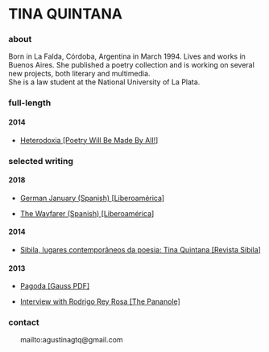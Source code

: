 <!--
Enter your name here, this is what appears in the tab label on a browser.
 -->
<title>Tina Quintana</title>

<body>
<div class="list">

<!--

 -->
<h1 class="name">TINA QUINTANA</h1>

<!--
Born in La Falda, Córdoba, Argentina in March 1994. Lives and works in Buenos Aires. She published a poetry collection and is working on several new projects, both literary and multimedia. <br/>She is a law student at the National University of La Plata.
 -->
<div class="bio">
<div class="bioTitle">
<h3>about</h3>
</div>

Born in La Falda, Córdoba, Argentina in March 1994. Lives and works in Buenos Aires. She published a poetry collection and is working on several new projects, both literary and multimedia. <br/>She is a law student at the National University of La Plata.


</div>

<!--
If you're deleting the bio, stop deleting from here.
 -->

<!--
Here's where we will fill in all your work.
The h3 and h4 are your headers. These help split the links into categories.
The <a ... part is a link.

Replace the google link with the link to your Work
Replace "Work Title [Journal]" with whatever you like.

The <br> is a line brake. This makes sure each link is on a new line.
 -->

<h3>full-length</h3>
<h4>2014</h4>

<ul>
<li><a href="http://poetrywillbemadebyall.com/book/heterodoxia/" target="_blank">Heterodoxia [Poetry Will Be Made By All!]</a></li>
</ul>

<h3>selected writing</h3>

<h4>2018</h4>
<ul>
<li><a href="https://liberoamerica.com/2018/07/08/enero-aleman/" target="_blank">German January (Spanish) [Liberoamérica]</a></li>
</ul>
<ul>
<li><a href="https://liberoamerica.com/2018/05/01/el-vendedor-ambulante/" target="_blank">The Wayfarer (Spanish) [Liberoamérica]</a></li>
</ul>

<h4>2014</h4>

<ul>
<li><a href="http://sibila.com.br/critica/sibila-lugares-contemporaneos-da-poesia-tina-quintana/11138" target="_blank">Sibila, lugares contemporâneos da poesia: Tina Quintana [Revista Sibila]</a></li>
</ul>

<h4>2013</h4>

<ul>
<li><a href="https://www.gauss-pdf.com/post/63567146598/gpdf083-tina-quintana-pagoda" target="_blank">Pagoda [Gauss PDF]</a></li>
</ul>
<ul>
<li><a href="https://issuu.com/pananole/docs/issue_2_digital" target="_blank">Interview with Rodrigo Rey Rosa [The Pananole]</a></li>
</ul>
</div>


<!--
This is the section with the contact and the social buttons. Edit it however you want.
 -->
<div class="contact">
<h3>contact</h3>
<ul>
 mailto:agustinagtq@gmail.com
</ul>
<!--
To link to a direct email then include "mailto:youremail@example.com"

To link to a site add the URL in between the "" for the 'href=""'
 -->
<a href="mailto:agustinagtq@gmail.com"><i class="fas fa-envelope"></i></a>
<a href="https://twitter.com/heliokabbalah" target="_blank"><i class="fab fa-twitter"></i></a>
<a href="https://instagram.com/heliokabbalah" target="_blank"><i class="fab fa-instagram"></i></a>

<!--
If you have more social media or contact links you can keep adding them.
The icons I'm using are the fontawesome ones.
You can find all the icons avaliable by going to fontawesome.com


-->
</div>


</body>
